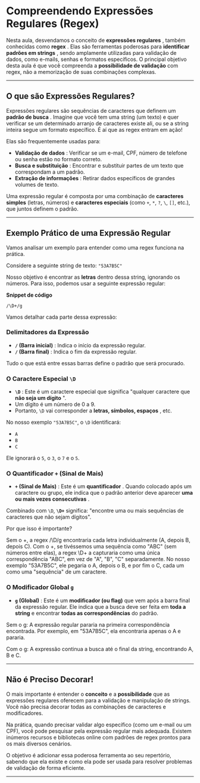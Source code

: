 
# Compreendendo Expressões Regulares (Regex)

Nesta aula, desvendamos o conceito de  **expressões regulares** , também conhecidas como  **regex** . Elas são ferramentas poderosas para  **identificar padrões em strings** , sendo amplamente utilizadas para validação de dados, como e-mails, senhas e formatos específicos. O principal objetivo desta aula é que você compreenda a **possibilidade de validação** com regex, não a memorização de suas combinações complexas.

---

## O que são Expressões Regulares?

Expressões regulares são sequências de caracteres que definem um  **padrão de busca** . Imagine que você tem uma string (um texto) e quer verificar se um determinado arranjo de caracteres existe ali, ou se a string inteira segue um formato específico. É aí que as regex entram em ação!

Elas são frequentemente usadas para:

* **Validação de dados** : Verificar se um e-mail, CPF, número de telefone ou senha estão no formato correto.
* **Busca e substituição** : Encontrar e substituir partes de um texto que correspondam a um padrão.
* **Extração de informações** : Retirar dados específicos de grandes volumes de texto.

Uma expressão regular é composta por uma combinação de **caracteres simples** (letras, números) e **caracteres especiais** (como `+`, `*`, `?`, `\`, `[]`, etc.), que juntos definem o padrão.

---

## Exemplo Prático de uma Expressão Regular

Vamos analisar um exemplo para entender como uma regex funciona na prática.

Considere a seguinte string de texto: `"53A7B5C"`

Nosso objetivo é encontrar as **letras** dentro dessa string, ignorando os números. Para isso, podemos usar a seguinte expressão regular:

**Snippet de código**

```
/\D+/g
```

Vamos detalhar cada parte dessa expressão:

### Delimitadores da Expressão

* **`/` (Barra inicial)** : Indica o início da expressão regular.
* **`/` (Barra final)** : Indica o fim da expressão regular.

Tudo o que está entre essas barras define o padrão que será procurado.

### O Caractere Especial `\D`

* **`\D`** : Este é um caractere especial que significa "qualquer caractere que  **não seja um dígito** ".
* Um dígito é um número de 0 a 9.
* Portanto, `\D` vai corresponder a  **letras, símbolos, espaços** , etc.

No nosso exemplo `"53A7B5C"`, o `\D` identificará:

* `A`
* `B`
* `C`

Ele ignorará o `5`, o `3`, o `7` e o `5`.

### O Quantificador `+` (Sinal de Mais)

* **`+` (Sinal de Mais)** : Este é um  **quantificador** . Quando colocado após um caractere ou grupo, ele indica que o padrão anterior deve aparecer  **uma ou mais vezes consecutivas** .

Combinado com `\D`, **`\D+`** significa: "encontre uma ou mais sequências de caracteres que não sejam dígitos".

Por que isso é importante?

Sem o +, a regex /\D/g encontraria cada letra individualmente (A, depois B, depois C). Com o +, se tivéssemos uma sequência como "ABC" (sem números entre elas), a regex \D+ a capturaria como uma única correspondência "ABC", em vez de "A", "B", "C" separadamente. No nosso exemplo "53A7B5C", ele pegaria o A, depois o B, e por fim o C, cada um como uma "sequência" de um caractere.

### O Modificador Global `g`

* **`g` (Global)** : Este é um **modificador (ou flag)** que vem após a barra final da expressão regular. Ele indica que a busca deve ser feita em **toda a string** e encontrar **todas as correspondências** do padrão.

Sem o g: A expressão regular pararia na primeira correspondência encontrada. Por exemplo, em "53A7B5C", ela encontraria apenas o A e pararia.

Com o g: A expressão continua a busca até o final da string, encontrando A, B e C.

---

## Não é Preciso Decorar!

O mais importante é entender o **conceito** e a **possibilidade** que as expressões regulares oferecem para a validação e manipulação de strings. Você não precisa decorar todas as combinações de caracteres e modificadores.

Na prática, quando precisar validar algo específico (como um e-mail ou um CPF), você pode pesquisar pela expressão regular mais adequada. Existem inúmeros recursos e bibliotecas online com padrões de regex prontos para os mais diversos cenários.

O objetivo é adicionar essa poderosa ferramenta ao seu repertório, sabendo que ela existe e como ela pode ser usada para resolver problemas de validação de forma eficiente.

---
